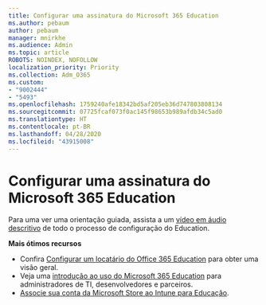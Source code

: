```yaml
---
title: Configurar uma assinatura do Microsoft 365 Education
ms.author: pebaum
author: pebaum
manager: mnirkhe
ms.audience: Admin
ms.topic: article
ROBOTS: NOINDEX, NOFOLLOW
localization_priority: Priority
ms.collection: Adm_O365
ms.custom:
- "9002444"
- "5493"
ms.openlocfilehash: 1759240afe18342bd5af205eb36d747803808134
ms.sourcegitcommit: 07725fcaf073f0ac145f98653b989afdb34c5ad0
ms.translationtype: HT
ms.contentlocale: pt-BR
ms.lasthandoff: 04/28/2020
ms.locfileid: "43915008"
---
```

# <a name="set-up-a-microsoft-365-education-subscription"></a>Configurar uma assinatura do Microsoft 365 Education

Para uma ver uma orientação guiada, assista a um [vídeo em áudio descritivo](https://aka.ms/M365EduSetup) de todo o processo de configuração do Education.

**Mais ótimos recursos**

- Confira [Configurar um locatário do Office 365 Education](https://docs.microsoft.com/microsoft-365/education/intune-edu-trial/set-up-office365-edu-tenant) para obter uma visão geral.
- Veja uma [introdução ao uso do Microsoft 365 Education](https://docs.microsoft.com/education/) para administradores de TI, desenvolvedores e parceiros. 
- [Associe sua conta da Microsoft Store ao Intune para Educação](https://docs.microsoft.com/microsoft-365/education/intune-edu-trial/configure-microsoft-store-for-education). 
